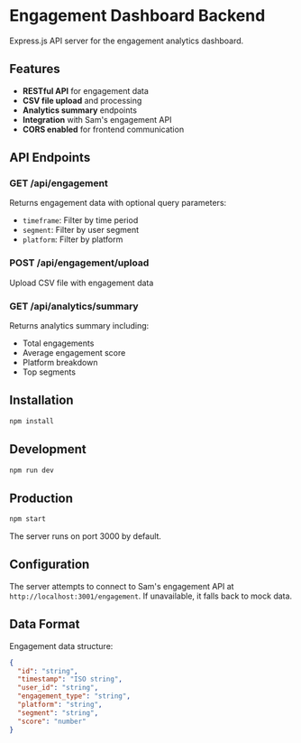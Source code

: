 # Engagement Dashboard Backend

Express.js API server for the engagement analytics dashboard.

## Features

- **RESTful API** for engagement data
- **CSV file upload** and processing
- **Analytics summary** endpoints
- **Integration** with Sam's engagement API
- **CORS enabled** for frontend communication

## API Endpoints

### GET /api/engagement
Returns engagement data with optional query parameters:
- `timeframe`: Filter by time period
- `segment`: Filter by user segment
- `platform`: Filter by platform

### POST /api/engagement/upload
Upload CSV file with engagement data

### GET /api/analytics/summary
Returns analytics summary including:
- Total engagements
- Average engagement score
- Platform breakdown
- Top segments

## Installation

```bash
npm install
```

## Development

```bash
npm run dev
```

## Production

```bash
npm start
```

The server runs on port 3000 by default.

## Configuration

The server attempts to connect to Sam's engagement API at `http://localhost:3001/engagement`. If unavailable, it falls back to mock data.

## Data Format

Engagement data structure:
```json
{
  "id": "string",
  "timestamp": "ISO string",
  "user_id": "string",
  "engagement_type": "string",
  "platform": "string",
  "segment": "string",
  "score": "number"
}
``` 